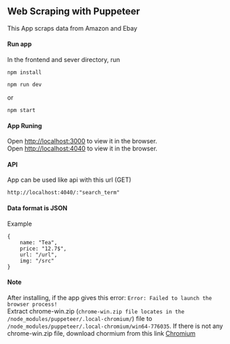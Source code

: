 ## Web Scraping with Puppeteer 
This App scraps data from Amazon and Ebay
#### Run app
In the frontend and sever directory, run
```
npm install
```
```
npm run dev
```
or
```
npm start
```
#### App Runing
Open [http://localhost:3000](http://localhost:3000/main) to view it in the browser.<br /> 
Open [http://localhost:4040](http://localhost:4040) to view it in the browser.<br />

#### API
App can be used like api with this url (GET)
```
http://localhost:4040/:"search_term"
```

#### Data format is JSON
Example
```
{
    name: "Tea",
    price: "12.7$",
    url: "/url",
    img: "/src"
}
```

#### Note
After installing, if the app gives this error: `Error: Failed to launch the browser process!` <br/>
Extract chrome-win.zip (`chrome-win.zip file locates in the /node_modules/puppeteer/.local-chromium/`) file to `/node_modules/puppeteer/.local-chromium/win64-776035`. If there is not any chrome-win.zip file, download chormium from this link [Chromium](https://download-chromium.appspot.com/)
